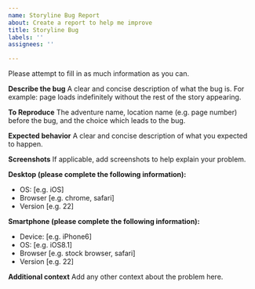 ```yaml
---
name: Storyline Bug Report
about: Create a report to help me improve
title: Storyline Bug
labels: ''
assignees: ''

---
```


Please attempt to fill in as much information as you can.

**Describe the bug**
A clear and concise description of what the bug is. For example: page loads indefinitely without the rest of the story appearing.

**To Reproduce**
The adventure name, location name (e.g. page number) before the bug, and the choice which leads to the bug.

**Expected behavior**
A clear and concise description of what you expected to happen.

**Screenshots**
If applicable, add screenshots to help explain your problem.

**Desktop (please complete the following information):**
 - OS: [e.g. iOS]
 - Browser [e.g. chrome, safari]
 - Version [e.g. 22]

**Smartphone (please complete the following information):**
 - Device: [e.g. iPhone6]
 - OS: [e.g. iOS8.1]
 - Browser [e.g. stock browser, safari]
 - Version [e.g. 22]

**Additional context**
Add any other context about the problem here.
